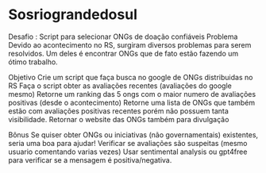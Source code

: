 # Sosriograndedosul
Desafio : Script para selecionar ONGs de doação confiáveis
Problema
Devido ao acontecimento no RS, surgiram diversos problemas para serem resolvidos.
Um deles é encontrar ONGs que de fato estão fazendo um ótimo trabalho.

Objetivo
Crie um script que faça busca no google de ONGs distribuidas no RS
Faça o script obter as avaliações recentes (avaliações do google mesmo)
Retorne um ranking das 5 ongs com o maior numero de avaliações positivas (desde o acontecimento)
Retorne uma lista de ONGs que também estão com avaliações positivas recentes porém não possuem tanta visibilidade.
Retornar o website das ONGs também para divulgação

Bônus
Se quiser obter ONGs ou iniciativas (não governamentais) existentes, seria uma boa para ajudar!
Verificar se avaliações são suspeitas (mesmo usuario comentando varias vezes)
Usar sentimental analysis ou gpt4free para verificar se a mensagem é positiva/negativa.
